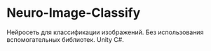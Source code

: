 # Neuro-Image-Classify
Нейросеть для классификации изображений. Без использования вспомогательных библиотек. Unity C#.
